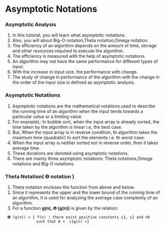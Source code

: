 # Asymptotic Notations


### Asymptotic Analysis

1. In this tutorial, you will learn what asymptotic notations.
2. Also, you will about Big-O notation,Theta notation,Omega notation.
3. The efficiency of an algorithm depends on the amount of time, storage and other resources required to execute the algorithm.
4. The efficiency is measured with the help of asymptotic notations.
5. An algorithm may not have the same performance for different types of input.
6. With the increase in input size, the performance with change.
7. The study of change in performance of the algorithm with the change in the order of the input size is defined as asymptotic analysis.

### Asymptotic Notatiions

1. Asymptotic notations are the mathematical notations used to describe the running time of an algorithm when the input tends towards a particular value or a limiting value.
2. For exampleL: In bubble sort, when the input array is already sorted, the time taken by the algorithm is linear i.e, the best case.
3. But, When the input array is in reverse condition, th algorithm takes the maximum time (quadratic) to sort the elements i.e. th worst case.
4. When the input array is neither sorted nor in reverse order, then it takes average time.
5. These durations are denoted using asymptotic notations.
6. There are mainly three asymptotic notations: Theta notations,Omega notations and Big-O notations.

### Theta Notation( 𝝝 notation )

1. Theta notation encloses the function from above and below.
2. Since it represents the upper and the lower bound of the running time of an algorithm, it is used for analyzing the average case complexity of an algorithm.
3. For a function **g(n), 𝝝 (g(n))** is given by the relation:

```
 𝝝 (g(n)) = { f(n) : there exist positive constants c1, c2 and n0 
              such that 0 <  c1g(n) <}
```

